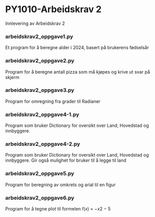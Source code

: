 # PY1010-Arbeidskrav 2
Innlevering av Arbeidskrav 2

### arbeidskrav2_oppgave1.py
Et program for å beregne alder i 2024, basert på brukerens fødselsår

### arbeidskrav2_oppgave2.py
Program for å beregne antall pizza som må kjøpes og krive ut svar på skjerm

### arbeidskrav2_oppgave3.py
Program for omregning fra grader til Radianer

### arbeidskrav2_oppgave4-1.py
Program som bruker Dictionary for oversikt over Land, Hovedstad og innbyggere.

### arbeidskrav2_oppgave4-2.py
Program som bruker Dictionary for oversikt over Land, Hovedstad og innbyggere.
Gir også mulighet for bruker til å legge til land

### arbeidskrav2_oppgave5.py
Program for beregning av omkrets og arial til en figur

### arbeidskrav2_oppgave6.py
Program for å tegne plot til formelen 𝑓(𝑥) = −𝑥2 − 5
